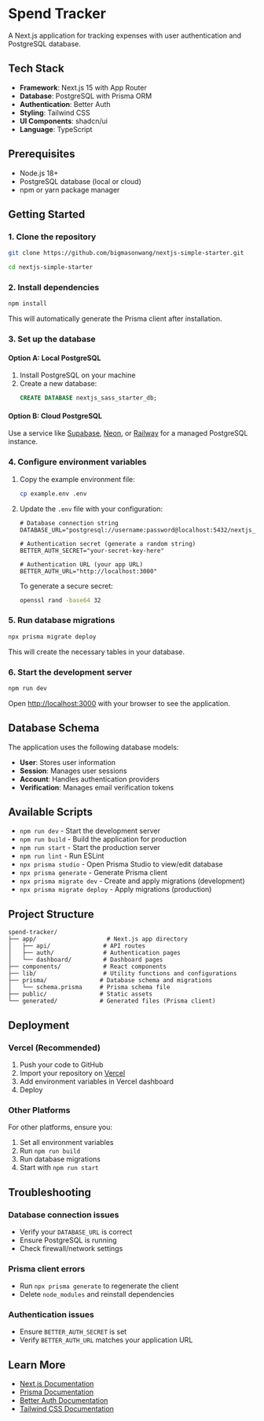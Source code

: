 # Spend Tracker

A Next.js application for tracking expenses with user authentication and PostgreSQL database.

## Tech Stack

- **Framework**: Next.js 15 with App Router
- **Database**: PostgreSQL with Prisma ORM
- **Authentication**: Better Auth
- **Styling**: Tailwind CSS
- **UI Components**: shadcn/ui
- **Language**: TypeScript

## Prerequisites

- Node.js 18+
- PostgreSQL database (local or cloud)
- npm or yarn package manager

## Getting Started

### 1. Clone the repository

```bash
git clone https://github.com/bigmasonwang/nextjs-simple-starter.git

cd nextjs-simple-starter
```

### 2. Install dependencies

```bash
npm install
```

This will automatically generate the Prisma client after installation.

### 3. Set up the database

#### Option A: Local PostgreSQL

1. Install PostgreSQL on your machine
2. Create a new database:
   ```sql
   CREATE DATABASE nextjs_sass_starter_db;
   ```

#### Option B: Cloud PostgreSQL

Use a service like [Supabase](https://supabase.com), [Neon](https://neon.tech), or [Railway](https://railway.app) for a managed PostgreSQL instance.

### 4. Configure environment variables

1. Copy the example environment file:

   ```bash
   cp example.env .env
   ```

2. Update the `.env` file with your configuration:

   ```env
   # Database connection string
   DATABASE_URL="postgresql://username:password@localhost:5432/nextjs_sass_starter_db"

   # Authentication secret (generate a random string)
   BETTER_AUTH_SECRET="your-secret-key-here"

   # Authentication URL (your app URL)
   BETTER_AUTH_URL="http://localhost:3000"
   ```

   To generate a secure secret:

   ```bash
   openssl rand -base64 32
   ```

### 5. Run database migrations

```bash
npx prisma migrate deploy
```

This will create the necessary tables in your database.

### 6. Start the development server

```bash
npm run dev
```

Open [http://localhost:3000](http://localhost:3000) with your browser to see the application.

## Database Schema

The application uses the following database models:

- **User**: Stores user information
- **Session**: Manages user sessions
- **Account**: Handles authentication providers
- **Verification**: Manages email verification tokens

## Available Scripts

- `npm run dev` - Start the development server
- `npm run build` - Build the application for production
- `npm run start` - Start the production server
- `npm run lint` - Run ESLint
- `npx prisma studio` - Open Prisma Studio to view/edit database
- `npx prisma generate` - Generate Prisma client
- `npx prisma migrate dev` - Create and apply migrations (development)
- `npx prisma migrate deploy` - Apply migrations (production)

## Project Structure

```
spend-tracker/
├── app/                    # Next.js app directory
│   ├── api/               # API routes
│   ├── auth/              # Authentication pages
│   └── dashboard/         # Dashboard pages
├── components/            # React components
├── lib/                   # Utility functions and configurations
├── prisma/               # Database schema and migrations
│   └── schema.prisma     # Prisma schema file
├── public/               # Static assets
└── generated/            # Generated files (Prisma client)
```

## Deployment

### Vercel (Recommended)

1. Push your code to GitHub
2. Import your repository on [Vercel](https://vercel.com)
3. Add environment variables in Vercel dashboard
4. Deploy

### Other Platforms

For other platforms, ensure you:

1. Set all environment variables
2. Run `npm run build`
3. Run database migrations
4. Start with `npm run start`

## Troubleshooting

### Database connection issues

- Verify your `DATABASE_URL` is correct
- Ensure PostgreSQL is running
- Check firewall/network settings

### Prisma client errors

- Run `npx prisma generate` to regenerate the client
- Delete `node_modules` and reinstall dependencies

### Authentication issues

- Ensure `BETTER_AUTH_SECRET` is set
- Verify `BETTER_AUTH_URL` matches your application URL

## Learn More

- [Next.js Documentation](https://nextjs.org/docs)
- [Prisma Documentation](https://www.prisma.io/docs)
- [Better Auth Documentation](https://better-auth.com)
- [Tailwind CSS Documentation](https://tailwindcss.com/docs)
